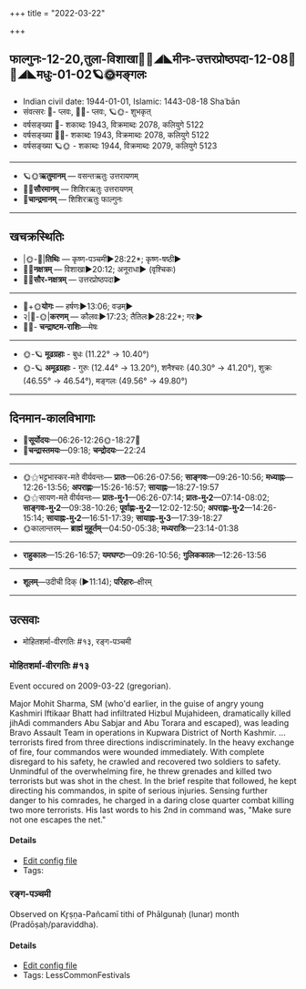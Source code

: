 +++
title = "2022-03-22"

+++
## फाल्गुनः-12-20,तुला-विशाखा🌛🌌◢◣मीनः-उत्तरप्रोष्ठपदा-12-08🌌🌞◢◣मधुः-01-02🪐🌞मङ्गलः
- Indian civil date: 1944-01-01, Islamic: 1443-08-18 Shaʿbān
- संवत्सरः 🌛- प्लवः, 🌌🌞- प्लवः, 🪐🌞- शुभकृत्
- वर्षसङ्ख्या 🌛- शकाब्दः 1943, विक्रमाब्दः 2078, कलियुगे 5122
- वर्षसङ्ख्या 🌌🌞- शकाब्दः 1943, विक्रमाब्दः 2078, कलियुगे 5122
- वर्षसङ्ख्या 🪐🌞 - शकाब्दः 1944, विक्रमाब्दः 2079, कलियुगे 5123
___________________
- 🪐🌞**ऋतुमानम्** — वसन्तऋतुः उत्तरायणम्
- 🌌🌞**सौरमानम्** — शिशिरऋतुः उत्तरायणम्
- 🌛**चान्द्रमानम्** — शिशिरऋतुः फाल्गुनः
___________________


## खचक्रस्थितिः
- |🌞-🌛|**तिथिः** — कृष्ण-पञ्चमी►28:22*; कृष्ण-षष्ठी►  
- 🌌🌛**नक्षत्रम्** — विशाखा►20:12; अनूराधा► (वृश्चिकः)  
- 🌌🌞**सौर-नक्षत्रम्** — उत्तरप्रोष्ठपदा►  
___________________
- 🌛+🌞**योगः** — हर्षणः►13:06; वज्रम्►  
- २|🌛-🌞|**करणम्** — कौलवः►17:23; तैतिलः►28:22*; गरः►  
- 🌌🌛- **चन्द्राष्टम-राशिः**—मेषः  
___________________
- 🌞-🪐 **मूढग्रहाः** - बुधः (11.22° → 10.40°)
- 🌞-🪐 **अमूढग्रहाः** - गुरुः (12.44° → 13.20°), शनैश्चरः (40.30° → 41.20°), शुक्रः (46.55° → 46.54°), मङ्गलः (49.56° → 49.80°)
___________________


## दिनमान-कालविभागाः
- 🌅**सूर्योदयः**—06:26-12:26🌞️-18:27🌇  
- 🌛**चन्द्रास्तमयः**—09:18; **चन्द्रोदयः**—22:24  
___________________
- 🌞⚝भट्टभास्कर-मते वीर्यवन्तः— **प्रातः**—06:26-07:56; **साङ्गवः**—09:26-10:56; **मध्याह्नः**—12:26-13:56; **अपराह्णः**—15:26-16:57; **सायाह्नः**—18:27-19:57  
- 🌞⚝सायण-मते वीर्यवन्तः— **प्रातः-मु॰1**—06:26-07:14; **प्रातः-मु॰2**—07:14-08:02; **साङ्गवः-मु॰2**—09:38-10:26; **पूर्वाह्णः-मु॰2**—12:02-12:50; **अपराह्णः-मु॰2**—14:26-15:14; **सायाह्नः-मु॰2**—16:51-17:39; **सायाह्नः-मु॰3**—17:39-18:27  
- 🌞कालान्तरम्— **ब्राह्मं मुहूर्तम्**—04:50-05:38; **मध्यरात्रिः**—23:14-01:38  
___________________
- **राहुकालः**—15:26-16:57; **यमघण्टः**—09:26-10:56; **गुलिककालः**—12:26-13:56  
___________________
- **शूलम्**—उदीची दिक् (►11:14); **परिहारः**–क्षीरम्  
___________________

## उत्सवाः
- मोहितशर्मा-वीरगतिः #१३, रङ्ग-पञ्चमी
### मोहितशर्मा-वीरगतिः #१३

Event occured on 2009-03-22 (gregorian). 

Major Mohit Sharma, SM (who'd earlier, in the guise of angry young Kashmiri Iftikaar Bhatt had infiltrated Hizbul Mujahideen, dramatically killed jihAdi commanders Abu Sabjar and Abu Torara and escaped), was leading Bravo Assault Team in operations in Kupwara District of North Kashmir. ... terrorists fired from three directions indiscriminately. In the heavy exchange of fire, four commandos were wounded immediately. With complete disregard to his safety, he crawled and recovered two soldiers to safety. Unmindful of the overwhelming fire, he threw grenades and killed two terrorists but was shot in the chest. In the brief respite that followed, he kept directing his commandos, in spite of serious injuries. Sensing further danger to his comrades, he charged in a daring close quarter combat killing two more terrorists. His last words to his 2nd in command was, "Make sure not one escapes the net."

#### Details
- [Edit config file](https://github.com/jyotisham/adyatithi/blob/master/mahApuruSha/xatra-later/gregorian/day/03/22/mohita-sharmA_hataH.toml)
- Tags: 


### रङ्ग-पञ्चमी

Observed on Kr̥ṣṇa-Pañcamī tithi of Phālgunaḥ (lunar) month (Pradōṣaḥ/paraviddha). 



#### Details
- [Edit config file](https://github.com/jyotisham/adyatithi/blob/master/devatA/vaiShNava/lunar_month/tithi/12/20/raGga-paJcamI.toml)
- Tags: LessCommonFestivals



